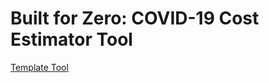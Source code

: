 # Built for Zero: COVID-19 Cost Estimator Tool

[Template Tool](https://docs.google.com/spreadsheets/d/1YrScLg3RQWESPxBXs-JQmQ329wYElDjpeTllV0b6gpg/edit#gid=1034284232)
